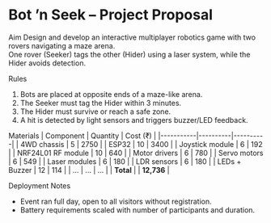 # Bot ’n Seek – Project Proposal
Aim
Design and develop an interactive multiplayer robotics game with two rovers navigating a maze arena.  
One rover (Seeker) tags the other (Hider) using a laser system, while the Hider avoids detection.

Rules
1. Bots are placed at opposite ends of a maze-like arena.  
2. The Seeker must tag the Hider within 3 minutes.  
3. The Hider must survive or reach a safe zone.  
4. A hit is detected by light sensors and triggers buzzer/LED feedback.  

Materials
| Component | Quantity | Cost (₹) |
|-----------|----------|----------|
| 4WD chassis | 5 | 2750 |
| ESP32 | 10 | 3400 |
| Joystick module | 6 | 192 |
| NRF24L01 RF module | 10 | 640 |
| Motor drivers | 6 | 780 |
| Servo motors | 6 | 549 |
| Laser modules | 6 | 180 |
| LDR sensors | 6 | 180 |
| LEDs + Buzzer | 12 | 114 |
| ... | ... | ... |
| **Total** |  | **12,736** |


Deployment Notes
- Event ran full day, open to all visitors without registration.  
- Battery requirements scaled with number of participants and duration.  
